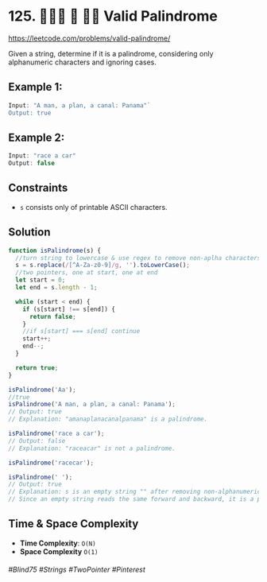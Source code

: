 # 125. 👩🏽‍🦯 📍 🧙‍♀️ Valid Palindrome
https://leetcode.com/problems/valid-palindrome/

Given a string, determine if it is a palindrome, considering only alphanumeric characters and ignoring cases.

## Example 1:
````js
Input: "A man, a plan, a canal: Panama"`
Output: true
````
## Example 2:
````js
Input: "race a car"
Output: false
````

## Constraints
- `s` consists only of printable ASCII characters.

## Solution 
````js
function isPalindrome(s) {
  //turn string to lowercase & use regex to remove non-aplha characters from string/skip irrelevent chars
  s = s.replace(/[^A-Za-z0-9]/g, '').toLowerCase();
  //two pointers, one at start, one at end
  let start = 0;
  let end = s.length - 1;

  while (start < end) {
    if (s[start] !== s[end]) {
      return false;
    }
    //if s[start] === s[end] continue
    start++;
    end--;
  }

  return true;
}

isPalindrome('Aa');
//true
isPalindrome('A man, a plan, a canal: Panama');
// Output: true
// Explanation: "amanaplanacanalpanama" is a palindrome.

isPalindrome('race a car');
// Output: false
// Explanation: "raceacar" is not a palindrome.

isPalindrome('racecar');

isPalindrome(' ');
// Output: true
// Explanation: s is an empty string "" after removing non-alphanumeric characters.
// Since an empty string reads the same forward and backward, it is a palindrome.
````

## Time & Space Complexity
- <b>Time Complexity</b>: `O(N)`
- <b>Space Complexity</b> `O(1)`

###### #Blind75 #Strings #TwoPointer #Pinterest
